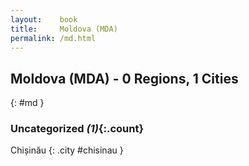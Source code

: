 ```yaml
---
layout:    book
title:     Moldova (MDA)
permalink: /md.html
---
```


## Moldova (MDA) - 0 Regions, 1 Cities
{: #md }





### Uncategorized _(1)_{:.count}


Chișinău  {: .city #chisinau } <br>


 

